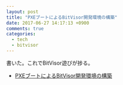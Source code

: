 ```yaml
---
layout: post
title: "PXEブートによるBitVisor開発環境の構築"
date: 2017-06-27 14:17:13 +0900
comments: true
categories: 
  - tech
  - bitvisor
---
```


書いた。これでBitVisor遊びが捗る。

- [PXEブートによるBitVisor開発環境の構築](http://qiita.com/n_kane/items/0f55218371f2b1b6bb9f)
